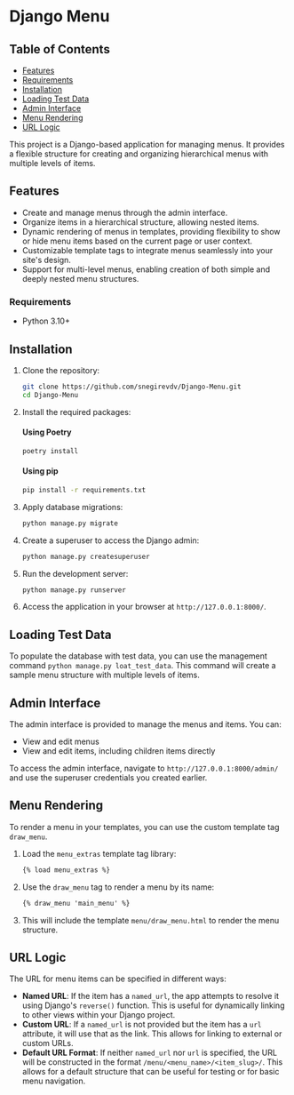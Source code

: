 # Django Menu

## Table of Contents

- [Features](#features)
- [Requirements](#requirements)
- [Installation](#installation)
- [Loading Test Data](#loading-test-data)
- [Admin Interface](#admin-interface)
- [Menu Rendering](#menu-rendering)
- [URL Logic](#url-logic)

This project is a Django-based application for managing menus. It provides a flexible structure for creating and organizing hierarchical menus with multiple levels of items.

## Features

- Create and manage menus through the admin interface.
- Organize items in a hierarchical structure, allowing nested items.
- Dynamic rendering of menus in templates, providing flexibility to show or hide menu items based on the current page or user context.
- Customizable template tags to integrate menus seamlessly into your site's design.
- Support for multi-level menus, enabling creation of both simple and deeply nested menu structures.

### Requirements

- Python 3.10+

## Installation

1. Clone the repository:

   ```sh
   git clone https://github.com/snegirevdv/Django-Menu.git
   cd Django-Menu
   ```

2. Install the required packages:

   #### Using Poetry

   ```sh
   poetry install
   ```

   #### Using pip

   ```sh
   pip install -r requirements.txt
   ```

3. Apply database migrations:

   ```sh
   python manage.py migrate
   ```

4. Create a superuser to access the Django admin:

   ```sh
   python manage.py createsuperuser
   ```

5. Run the development server:

   ```sh
   python manage.py runserver
   ```

6. Access the application in your browser at `http://127.0.0.1:8000/`.

## Loading Test Data

To populate the database with test data, you can use the management command `python manage.py loat_test_data`.
This command will create a sample menu structure with multiple levels of items.

## Admin Interface

The admin interface is provided to manage the menus and items. You can:

- View and edit menus
- View and edit items, including children items directly

To access the admin interface, navigate to `http://127.0.0.1:8000/admin/` and use the superuser credentials you created earlier.

## Menu Rendering

To render a menu in your templates, you can use the custom template tag `draw_menu`.

1. Load the `menu_extras` template tag library:

   ```html
   {% load menu_extras %}
   ```

2. Use the `draw_menu` tag to render a menu by its name:

   ```html
   {% draw_menu 'main_menu' %}
   ```

3. This will include the template `menu/draw_menu.html` to render the menu structure.

## URL Logic

The URL for menu items can be specified in different ways:

- **Named URL**: If the item has a `named_url`, the app attempts to resolve it using Django's `reverse()` function. This is useful for dynamically linking to other views within your Django project.
- **Custom URL**: If a `named_url` is not provided but the item has a `url` attribute, it will use that as the link. This allows for linking to external or custom URLs.
- **Default URL Format**: If neither `named_url` nor `url` is specified, the URL will be constructed in the format `/menu/<menu_name>/<item_slug>/`. This allows for a default structure that can be useful for testing or for basic menu navigation.

